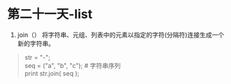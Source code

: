 # 第二十一天-list


1. join（）
将字符串、元组、列表中的元素以指定的字符(分隔符)连接生成一个新的字符串。

> str = "-";  
seq = ("a", "b", "c"); # 字符串序列  
print str.join( seq );
